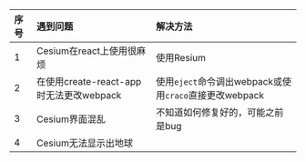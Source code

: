 |序号|遇到问题|解决方法|
|:---|:---|:---|
|1|Cesium在react上使用很麻烦|使用Resium|
|2|在使用create-react-app时无法更改webpack|使用`eject`命令调出webpack或使用`craco`直接更改webpack|
|3|Cesium界面混乱|不知道如何修复好的，可能之前是bug|
|4|Cesium无法显示出地球|